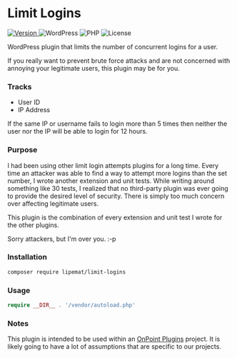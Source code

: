 # Limit Logins

<p>
  <a href="https://github.com/lipemat/limit-logins/releases/latest">
    <img alt="Version" src="https://img.shields.io/packagist/v/lipemat/limit-logins.svg?label=version" />
  </a>
  <img alt="WordPress" src="https://img.shields.io/badge/wordpress->=6.4.0-green.svg">
  <img alt="PHP" src="https://img.shields.io/packagist/php-v/lipemat/limit-logins.svg?color=brown" />
  <img alt="License" src="https://img.shields.io/packagist/l/lipemat/limit-logins.svg">
</p>

WordPress plugin that limits the number of concurrent logins for a user.

If you really want to prevent brute force attacks and are not concerned with annoying your legitimate users, this plugin may be for you.

### Tracks

- User ID
- IP Address

If the same IP or username fails to login more than 5 times then neither the user nor the IP will be able to login for 12 hours.

### Purpose

I had been using other limit login attempts plugins for a long time. Every time an attacker was able to find a way to attempt more logins than the set number, I wrote another extension and unit tests. While writing around something like 30 tests, I realized that no third-party plugin was ever going to provide the desired level of security. There is simply too much concern over affecting legitimate users.

This plugin is the combination of every extension and unit test I wrote for the other plugins.

Sorry attackers, but I'm over you. :-p


### Installation
``` sh 
composer require lipemat/limit-logins
```
### Usage

``` php
require __DIR__ . '/vendor/autoload.php'
```

### Notes

This plugin is intended to be used within an [OnPoint Plugins](https://onpointplugins.com) project. It is likely going to have a lot of assumptions that are specific to our projects. 
